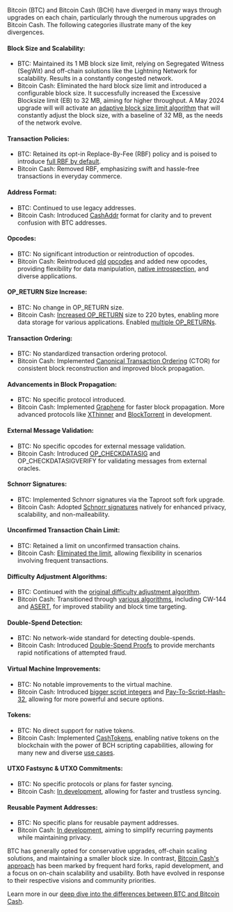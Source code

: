 Bitcoin (BTC) and Bitcoin Cash (BCH) have diverged in many ways through upgrades on each chain, particularly through the numerous upgrades on Bitcoin Cash. The following categories illustrate many of the key divergences.

#### Block Size and Scalability:

* BTC: Maintained its 1 MB block size limit, relying on Segregated Witness (SegWit) and off-chain solutions like the Lightning Network for scalability. Results in a constantly congested network.
* Bitcoin Cash: Eliminated the hard block size limit and introduced a configurable block size. It successfully increased the Excessive Blocksize limit (EB) to 32 MB, aiming for higher throughput. A May 2024 upgrade will will activate an [adaptive block size limit algorithm](https://gitlab.com/0353F40E/ebaa) that will constantly adjust the block size, with a baseline of 32 MB, as the needs of the network evolve.

#### Transaction Policies:

* BTC: Retained its opt-in Replace-By-Fee (RBF) policy and is poised to introduce [full RBF by default](https://github.com/bitcoin/bitcoin/pull/28132).
* Bitcoin Cash: Removed RBF, emphasizing swift and hassle-free transactions in everyday commerce.

#### Address Format:

* BTC: Continued to use legacy addresses.
* Bitcoin Cash: Introduced [CashAddr](https://reference.cash/protocol/blockchain/encoding/cashaddr/) format for clarity and to prevent confusion with BTC addresses.

#### Opcodes:

* BTC: No significant introduction or reintroduction of opcodes.
* Bitcoin Cash: Reintroduced [old](https://upgradespecs.bitcoincashnode.org/may-2018-reenabled-opcodes/) [opcodes](https://github.com/bitcoincashorg/bitcoincash.org/commit/545cc027bc86c85dcbe478d1e82a40c2572bc2b5#diff-075fd7ce9e54a5f721a38cfe43e556064fa64708f65e9410405ba74f48acbe6c) and added new opcodes, providing flexibility for data manipulation, [native introspection](https://gitlab.com/GeneralProtocols/research/chips/-/blob/master/CHIP-2021-02-Add-Native-Introspection-Opcodes.md), and diverse applications.

#### OP_RETURN Size Increase:

* BTC: No change in OP_RETURN size.
* Bitcoin Cash: [Increased OP_RETURN](https://reviews.bitcoinabc.org/rABCcbf4410912f6512e481f15270329683d4d4378d4) size to 220 bytes, enabling more data storage for various applications. Enabled [multiple OP_RETURNs](https://upgradespecs.bitcoincashnode.org/CHIP-2021-03-12_Multiple_OP_RETURN_for_Bitcoin_Cash/).

#### Transaction Ordering:

* BTC: No standardized transaction ordering protocol.
* Bitcoin Cash: Implemented [Canonical Transaction Ordering](https://youtu.be/GYEZ52WVKEI?si=Gu2zt6dARMJ2gKIN) (CTOR) for consistent block reconstruction and improved block propagation.

#### Advancements in Block Propagation:

* BTC: No specific protocol introduced.
* Bitcoin Cash: Implemented [Graphene](https://cryptoeconomics.cs.umass.edu/graphene/explained.html) for faster block propagation. More advanced protocols like [XThinner](https://github.com/jtoomim/xthinner-spec) and [BlockTorrent](https://github.com/jtoomim/blocktorrent-python) in development.

#### External Message Validation:

* BTC: No specific opcodes for external message validation.
* Bitcoin Cash: Introduced [OP_CHECKDATASIG](https://mengerian.medium.com/the-story-of-op-checkdatasig-c2b1b38e801a) and OP_CHECKDATASIGVERIFY for validating messages from external oracles.

#### Schnorr Signatures:

* BTC: Implemented Schnorr signatures via the Taproot soft fork upgrade.
* Bitcoin Cash: Adopted [Schnorr signatures](https://upgradespecs.bitcoincashnode.org/2019-05-15-schnorr/) natively for enhanced privacy, scalability, and non-malleability.

#### Unconfirmed Transaction Chain Limit:

* BTC: Retained a limit on unconfirmed transaction chains.
* Bitcoin Cash: [Eliminated the limit](https://upgradespecs.bitcoincashnode.org/unconfirmed-transaction-chain-limit/), allowing flexibility in scenarios involving frequent transactions.

#### Difficulty Adjustment Algorithms:

* BTC: Continued with the [original difficulty adjustment algorithm](https://learnmeabitcoin.com/beginners/difficulty).
* Bitcoin Cash: Transitioned through [various algorithms](https://reference.cash/protocol/blockchain/proof-of-work/difficulty-adjustment-algorithm), including CW-144 and [ASERT](https://upgradespecs.bitcoincashnode.org/2020-11-15-asert/), for improved stability and block time targeting.

#### Double-Spend Detection:

* BTC: No network-wide standard for detecting double-spends.
* Bitcoin Cash: Introduced [Double-Spend Proofs](https://upgradespecs.bitcoincashnode.org/dsproof/) to provide merchants rapid notifications of attempted fraud.

#### Virtual Machine Improvements:

* BTC: No notable improvements to the virtual machine.
* Bitcoin Cash: Introduced [bigger script integers](https://gitlab.com/GeneralProtocols/research/chips/-/blob/master/CHIP-2021-02-Bigger-Script-Integers.md) and [Pay-To-Script-Hash-32](https://gitlab.com/0353F40E/p2sh32/-/tree/main), allowing for more powerful and secure options.

#### Tokens:

* BTC: No direct support for native tokens.
* Bitcoin Cash: Implemented [CashTokens](https://github.com/cashtokens/cashtokens), enabling native tokens on the blockchain with the power of BCH scripting capabilities, allowing for many new and diverse [use cases](https://www.youtube.com/watch?v=LT0veuGbYTQ).

#### UTXO Fastsync & UTXO Commitments:

* BTC: No specific protocols or plans for faster syncing.
* Bitcoin Cash: [In development](https://bitcoincashresearch.org/t/chip-2021-07-utxo-fastsync/502), allowing for faster and trustless syncing.

#### Reusable Payment Addresses:

* BTC: No specific plans for reusable payment addresses.
* Bitcoin Cash: [In development](https://github.com/imaginaryusername/Reusable_specs/blob/master/reusable_addresses.md), aiming to simplify recurring payments while maintaining privacy.

BTC has generally opted for conservative upgrades, off-chain scaling solutions, and maintaining a smaller block size. In contrast, [Bitcoin Cash's approach](https://upgradespecs.bitcoincashnode.org/) has been marked by frequent hard forks, rapid development, and a focus on on-chain scalability and usability. Both have evolved in response to their respective visions and community priorities.

Learn more in our [deep dive into the differences between BTC and Bitcoin Cash](https://bchfaq.com/what-is-the-difference-between-bitcoin-and-bitcoin-cash-part-4/).